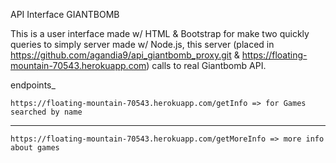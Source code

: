 
API Interface GIANTBOMB

This is a user interface made w/ HTML & Bootstrap for make two quickly queries to simply server made w/ Node.js, this server (placed in https://github.com/agandia9/api_giantbomb_proxy.git & https://floating-mountain-70543.herokuapp.com) calls to real Giantbomb API.

endpoints_
```
https://floating-mountain-70543.herokuapp.com/getInfo => for Games searched by name
```
---
```
https://floating-mountain-70543.herokuapp.com/getMoreInfo => more info about games
```

